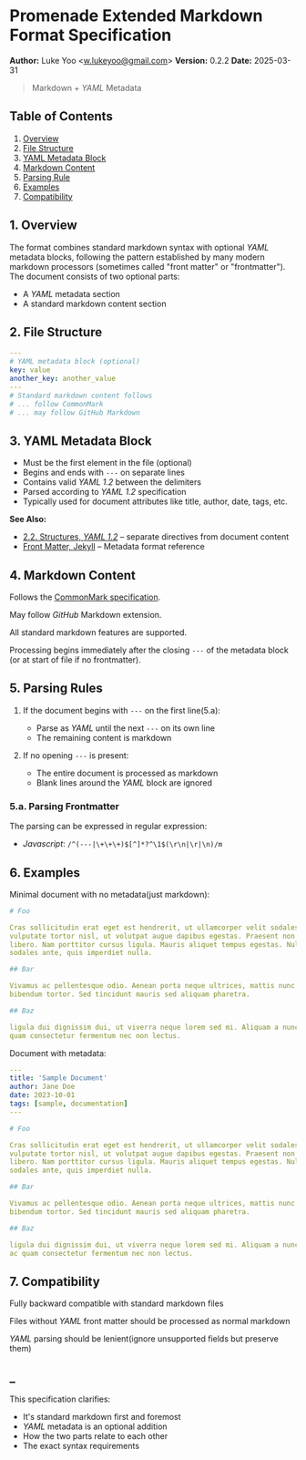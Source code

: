 # Promenade Extended Markdown Format Specification

**Author:** Luke Yoo &lt;[w.lukeyoo@gmail.com](mailto:w.lukeyoo@gmail.com)&gt;
**Version:** 0.2.2
**Date:** 2025-03-31

> Markdown + _YAML_ Metadata

## Table of Contents

1. [Overview](#overview)
2. [File Structure](#file-structure)
3. [YAML Metadata Block](#yaml-metadata-block)
4. [Markdown Content](#markdown-content)
5. [Parsing Rule](#parsing-rule)
6. [Examples](#examples)
7. [Compatibility](#compatibility)

## 1. Overview

The format combines standard markdown syntax with optional _YAML_ metadata
blocks, following the pattern established by many modern markdown processors
(sometimes called "front matter" or "frontmatter"). The document consists of two optional
parts:

-   A _YAML_ metadata section
-   A standard markdown content section

## 2. File Structure

```yaml
---
# YAML metadata block (optional)
key: value
another_key: another_value
---
# Standard markdown content follows
# ... follow CommonMark
# ... may follow GitHub Markdown
```

## 3. YAML Metadata Block

-   Must be the first element in the file (optional)
-   Begins and ends with `---` on separate lines
-   Contains valid _YAML 1.2_ between the delimiters
-   Parsed according to _YAML 1.2_ specification
-   Typically used for document attributes like title, author, date, tags, etc.

**See Also:**

-   [2.2. Structures, _YAML 1.2_](https://yaml.org/spec/1.2.2/#22-structures) – separate directives from document content
-   [Front Matter, Jekyll](https://jekyllrb.com/docs/front-matter/) – Metadata format reference

## 4. Markdown Content

Follows the [CommonMark specification](https://commonmark.org/).

May follow _GitHub_ Markdown extension.

All standard markdown features are supported.

Processing begins immediately after the closing `---` of the metadata block (or at start of file if no frontmatter).

## 5. Parsing Rules

1. If the document begins with `---` on the first line(5.a):

    - Parse as _YAML_ until the next `---` on its own line
    - The remaining content is markdown

2. If no opening `---` is present:
    - The entire document is processed as markdown
    - Blank lines around the _YAML_ block are ignored

### 5.a. Parsing Frontmatter

The parsing can be expressed in regular expression:
- _Javascript_: `/^(---|\+\+\+)$[^]*?^\1$(\r\n|\r|\n)/m`


## 6. Examples

Minimal document with no metadata(just markdown):

```yaml
# Foo

Cras sollicitudin erat eget est hendrerit, ut ullamcorper velit sodales. Sed
vulputate tortor nisl, ut volutpat augue dapibus egestas. Praesent non ex
libero. Nam porttitor cursus ligula. Mauris aliquet tempus egestas. Nulla at
sodales ante, quis imperdiet nulla.

## Bar

Vivamus ac pellentesque odio. Aenean porta neque ultrices, mattis nunc quis,
bibendum tortor. Sed tincidunt mauris sed aliquam pharetra.

## Baz

ligula dui dignissim dui, ut viverra neque lorem sed mi. Aliquam a nunc ac
quam consectetur fermentum nec non lectus.
```

Document with metadata:

```yaml
---
title: 'Sample Document'
author: Jane Doe
date: 2023-10-01
tags: [sample, documentation]
---

# Foo

Cras sollicitudin erat eget est hendrerit, ut ullamcorper velit sodales. Sed
vulputate tortor nisl, ut volutpat augue dapibus egestas. Praesent non ex
libero. Nam porttitor cursus ligula. Mauris aliquet tempus egestas. Nulla at
sodales ante, quis imperdiet nulla.

## Bar

Vivamus ac pellentesque odio. Aenean porta neque ultrices, mattis nunc quis,
bibendum tortor. Sed tincidunt mauris sed aliquam pharetra.

## Baz

ligula dui dignissim dui, ut viverra neque lorem sed mi. Aliquam a nunc 
ac quam consectetur fermentum nec non lectus.
```

## 7. Compatibility

Fully backward compatible with standard markdown files

Files without _YAML_ front matter should be processed as normal markdown

_YAML_ parsing should be lenient(ignore unsupported fields but preserve them)

## \_

This specification clarifies:

-   It's standard markdown first and foremost
-   _YAML_ metadata is an optional addition
-   How the two parts relate to each other
-   The exact syntax requirements

